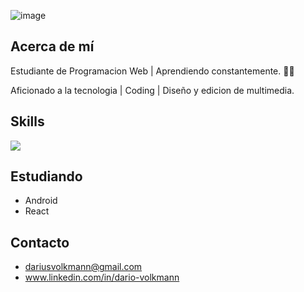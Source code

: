 ![image](https://i.postimg.cc/jS6kr0ht/Git-PROFILE.jpg)


## Acerca de mí

Estudiante de Programacion Web | Aprendiendo constantemente. 👨‍💻

Aficionado a la tecnologia | Coding | Diseño y edicion de multimedia. 





## Skills

![](https://i.postimg.cc/T36sKYkZ/SKILLS.png)


## Estudiando 

+ Android 
+ React

## Contacto

+ dariusvolkmann@gmail.com
+ www.linkedin.com/in/dario-volkmann

